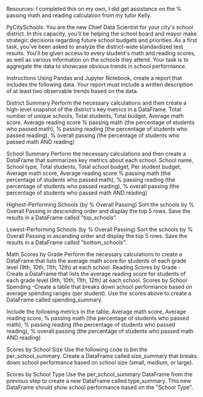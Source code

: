

Resources: I completed this on my own, I did get assistance on the % passing math and reading calculation from my tutor Kelly.

PyCitySchools:
You are the new Chief Data Scientist for your city's school district. In this capacity, you'll be helping the school board and mayor make strategic decisions regarding future school budgets and priorities.
As a first task, you've been asked to analyze the district-wide standardized test results. You'll be given access to every student's math and reading scores, as well as various information on the schools they attend. Your task is to aggregate the data to showcase obvious trends in school performance.

Instructions
Using Pandas and Jupyter Notebook, create a report that includes the following data. Your report must include a written description of at least two observable trends based on the data.

District Summary
Perform the necessary calculations and then create a high-level snapshot of the district's key metrics in a DataFrame.
Total number of unique schools, Total students, Total budget, Average math score, Average reading score
% passing math (the percentage of students who passed math), % passing reading (the percentage of students who passed reading), % overall passing (the percentage of students who passed math AND reading)

School Summary
Perform the necessary calculations and then create a DataFrame that summarizes key metrics about each school.
School name, School type, Total students, Total school budget, Per student budget, Average math score, Average reading score
% passing math (the percentage of students who passed math), % passing reading (the percentage of students who passed reading), % overall passing (the percentage of students who passed math AND reading)

Highest-Performing Schools (by % Overall Passing)
Sort the schools by % Overall Passing in descending order and display the top 5 rows. Save the results in a DataFrame called "top_schools".

Lowest-Performing Schools (by % Overall Passing)
Sort the schools by % Overall Passing in ascending order and display the top 5 rows. Save the results in a DataFrame called "bottom_schools".

Math Scores by Grade
Perform the necessary calculations to create a DataFrame that lists the average math score for students of each grade level (9th, 10th, 11th, 12th) at each school.
Reading Scores by Grade - Create a DataFrame that lists the average reading score for students of each grade level (9th, 10th, 11th, 12th) at each school.
Scores by School Spending -Create a table that breaks down school performance based on average spending ranges (per student).
Use the scores above to create a DataFrame called spending_summary.

Include the following metrics in the table:
Average math score, Average reading score, % passing math (the percentage of students who passed math), % passing reading (the percentage of students who passed reading), % overall passing (the percentage of students who passed math AND reading)

Scores by School Size
Use the following code to bin the per_school_summary.
Create a DataFrame called size_summary that breaks down school performance based on school size (small, medium, or large).

Scores by School Type
Use the per_school_summary DataFrame from the previous step to create a new DataFrame called type_summary.
This new DataFrame should show school performance based on the "School Type".
